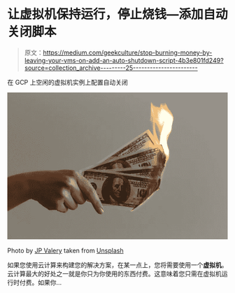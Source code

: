 # 让虚拟机保持运行，停止烧钱—添加自动关闭脚本

> 原文：<https://medium.com/geekculture/stop-burning-money-by-leaving-your-vms-on-add-an-auto-shutdown-script-4b3e801fd249?source=collection_archive---------25----------------------->

在 GCP 上空闲的虚拟机实例上配置自动关闭

![](img/581e368c86bdad5d6b4191a39592a2e2.png)

Photo by [JP Valery](https://unsplash.com/@jpvalery) taken from [Unsplash](https://unsplash.com/)

如果您使用云计算来构建您的解决方案，在某一点上，您将需要使用一个**虚拟机**。云计算最大的好处之一就是你只为你使用的东西付费。这意味着您只需在虚拟机运行时付费。如果你…